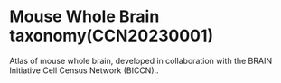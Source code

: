 # Mouse Whole Brain taxonomy(CCN20230001)

Atlas of mouse whole brain, developed in collaboration with the BRAIN Initiative Cell Census Network (BICCN)..